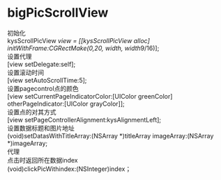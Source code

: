 # bigPicScrollView
初始化<br>
    kysScrollPicView *view = [[kysScrollPicView alloc] initWithFrame:CGRectMake(0,20, width, width*9/16)];<br>
设置代理<br>
    [view setDelegate:self];<br>
设置滚动时间<br>
    [view setAutoScrollTime:5];<br>
设置pagecontrol点的颜色<br>
    [view setCurrentPageIndicatorColor:[UIColor greenColor] otherPageIndicator:[UIColor grayColor]];<br>
设置点的对其方式<br>
    [view setPageControllerAlignment:kysAlignmentLeft];<br>
设置数据标题和图片地址<br>
(void)setDatasWithTitleArray:(NSArray *)titleArray imageArray:(NSArray *)imageArray;<br>
代理<br>
    点击时返回所在数据index<br>
    (void)clickPicWithindex:(NSInteger)index；<br>
    
